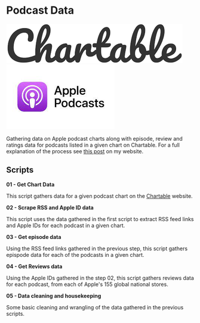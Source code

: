 # Podcast Data 

![](www/chartable.png)![](www/apple.png)

Gathering data on Apple podcast charts along with episode, review and ratings data for podcasts listed in a given chart on Chartable. For a full explanation of the process see [this post](https://www.popmusicresearch.org/post/rate-review-partone/) on my website.

## Scripts

<b>01 - Get Chart Data</b>

This script gathers data for a given podcast chart on the [Chartable](https://chartable.com) website.

<b>02 - Scrape RSS and Apple ID data</b>

This script uses the data gathered in the first script to extract RSS feed links and Apple IDs for each podcast in a given chart. 

<b>03 - Get episode data</b>

Using the RSS feed links gathered in the previous step, this script gathers epispode data for each of the podcasts in a given chart. 

<b>04 - Get Reviews data</b>

Using the Apple IDs gathered in the step 02, this script gathers reviews data for each podcast, from each of Apple's 155 global national stores. 

<b>05 - Data cleaning and housekeeping</b>

Some basic cleaning and wrangling of the data gathered in the previous scripts. 
